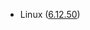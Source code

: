 - Linux ([6.12.50](https://git.kernel.org/pub/scm/linux/kernel/git/stable/linux.git/tag/?h=v6.12.50))
